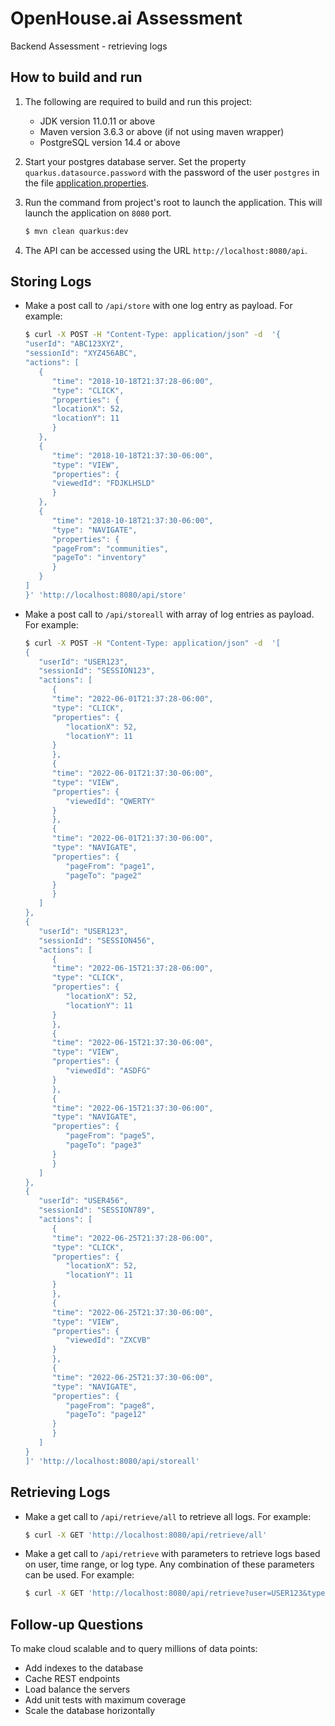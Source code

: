 # OpenHouse.ai Assessment

Backend Assessment - retrieving logs

## How to build and run

1. The following are required to build and run this project:

   - JDK version 11.0.11 or above
   - Maven version 3.6.3 or above (if not using maven wrapper)
   - PostgreSQL version 14.4 or above

2. Start your postgres database server. Set the property `quarkus.datasource.password` with the password of the user `postgres` in the file [application.properties](src/main/resources/application.properties).

3. Run the command from project's root to launch the application. This will launch the application on `8080` port.

   ```bash
   $ mvn clean quarkus:dev
   ```

4. The API can be accessed using the URL `http://localhost:8080/api`.

## Storing Logs

- Make a post call to `/api/store` with one log entry as payload. For example:

  ```bash
  $ curl -X POST -H "Content-Type: application/json" -d  '{
  "userId": "ABC123XYZ",
  "sessionId": "XYZ456ABC",
  "actions": [
     {
        "time": "2018-10-18T21:37:28-06:00",
        "type": "CLICK",
        "properties": {
        "locationX": 52,
        "locationY": 11
        }
     },
     {
        "time": "2018-10-18T21:37:30-06:00",
        "type": "VIEW",
        "properties": {
        "viewedId": "FDJKLHSLD"
        }
     },
     {
        "time": "2018-10-18T21:37:30-06:00",
        "type": "NAVIGATE",
        "properties": {
        "pageFrom": "communities",
        "pageTo": "inventory"
        }
     }
  ]
  }' 'http://localhost:8080/api/store'
  ```

- Make a post call to `/api/storeall` with array of log entries as payload. For example:

  ```bash
  $ curl -X POST -H "Content-Type: application/json" -d  '[
  {
     "userId": "USER123",
     "sessionId": "SESSION123",
     "actions": [
        {
        "time": "2022-06-01T21:37:28-06:00",
        "type": "CLICK",
        "properties": {
           "locationX": 52,
           "locationY": 11
        }
        },
        {
        "time": "2022-06-01T21:37:30-06:00",
        "type": "VIEW",
        "properties": {
           "viewedId": "QWERTY"
        }
        },
        {
        "time": "2022-06-01T21:37:30-06:00",
        "type": "NAVIGATE",
        "properties": {
           "pageFrom": "page1",
           "pageTo": "page2"
        }
        }
     ]
  },
  {
     "userId": "USER123",
     "sessionId": "SESSION456",
     "actions": [
        {
        "time": "2022-06-15T21:37:28-06:00",
        "type": "CLICK",
        "properties": {
           "locationX": 52,
           "locationY": 11
        }
        },
        {
        "time": "2022-06-15T21:37:30-06:00",
        "type": "VIEW",
        "properties": {
           "viewedId": "ASDFG"
        }
        },
        {
        "time": "2022-06-15T21:37:30-06:00",
        "type": "NAVIGATE",
        "properties": {
           "pageFrom": "page5",
           "pageTo": "page3"
        }
        }
     ]
  },
  {
     "userId": "USER456",
     "sessionId": "SESSION789",
     "actions": [
        {
        "time": "2022-06-25T21:37:28-06:00",
        "type": "CLICK",
        "properties": {
           "locationX": 52,
           "locationY": 11
        }
        },
        {
        "time": "2022-06-25T21:37:30-06:00",
        "type": "VIEW",
        "properties": {
           "viewedId": "ZXCVB"
        }
        },
        {
        "time": "2022-06-25T21:37:30-06:00",
        "type": "NAVIGATE",
        "properties": {
           "pageFrom": "page8",
           "pageTo": "page12"
        }
        }
     ]
  }
  ]' 'http://localhost:8080/api/storeall'
  ```

## Retrieving Logs

- Make a get call to `/api/retrieve/all` to retrieve all logs. For example:

  ```bash
  $ curl -X GET 'http://localhost:8080/api/retrieve/all'
  ```

- Make a get call to `/api/retrieve` with parameters to retrieve logs based on user, time range, or log type. Any combination of these parameters can be used. For example:

  ```bash
  $ curl -X GET 'http://localhost:8080/api/retrieve?user=USER123&type=NAVIGATE&startTime=2022-06-01T21:37:30-06:00&endTime=2022-06-25T21:37:28-06:00'
  ```

## Follow-up Questions

To make cloud scalable and to query millions of data points:

- Add indexes to the database
- Cache REST endpoints
- Load balance the servers
- Add unit tests with maximum coverage
- Scale the database horizontally

